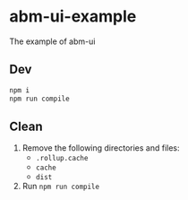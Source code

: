 # abm-ui-example
The example of abm-ui

## Dev
```sh
npm i
npm run compile
```

## Clean
1. Remove the following directories and files:
   - `.rollup.cache`
   - `cache`
   - `dist`
2. Run `npm run compile`
